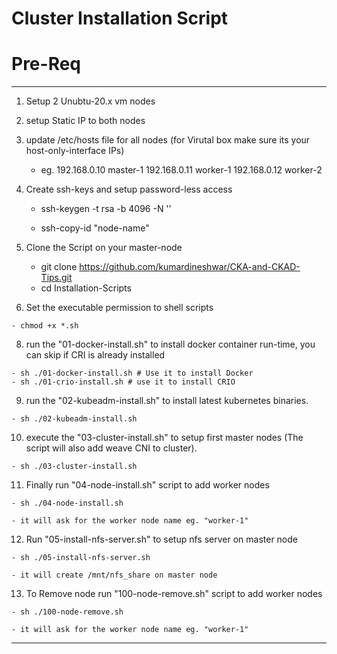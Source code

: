# Cluster Installation Script

# Pre-Req 
---
 1. Setup 2 Unubtu-20.x vm nodes
 2. setup Static IP to both nodes
 3. update /etc/hosts file for all nodes (for Virutal box make sure its your host-only-interface IPs)
    
     - eg. 
      192.168.0.10 master-1
      192.168.0.11 worker-1
      192.168.0.12 worker-2
      
  4. Create ssh-keys and setup password-less access 
     
     - ssh-keygen -t rsa -b 4096 -N '' 
     
     - ssh-copy-id "node-name" 
  
  5. Clone the Script on your master-node
  
     - git clone https://github.com/kumardineshwar/CKA-and-CKAD-Tips.git
     - cd Installation-Scripts
  7. Set the executable permission to shell scripts
    
    - chmod +x *.sh
  
  8. run the "01-docker-install.sh" to install docker container run-time, you can skip if CRI is already installed
    
    - sh ./01-docker-install.sh # Use it to install Docker
    - sh ./01-crio-install.sh # use it to install CRIO 
  
  9. run the "02-kubeadm-install.sh" to install latest kubernetes binaries. 
   
    - sh ./02-kubeadm-install.sh
    
  10. execute the "03-cluster-install.sh" to setup first master nodes (The script will also add weave CNI to cluster).
  
    - sh ./03-cluster-install.sh
   
  11. Finally run "04-node-install.sh" script to add worker nodes
  
    - sh ./04-node-install.sh
    
    - it will ask for the worker node name eg. "worker-1"
  
  12. Run "05-install-nfs-server.sh" to setup nfs server on master node
  
    - sh ./05-install-nfs-server.sh

    - it will create /mnt/nfs_share on master node

  13. To Remove node run "100-node-remove.sh" script to add worker nodes
  
    - sh ./100-node-remove.sh
    
    - it will ask for the worker node name eg. "worker-1"
  ---
